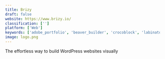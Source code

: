 ```yaml
---
title: Brizy
draft: false 
website: https://www.brizy.io/
classification: ['']
platform: ['Web']
keywords: ['adobe_portfolio', 'beaver_builder', 'crocoblock', 'labinator_wp_marketplace', 'layers', 'massive_dynamic', 'rank_it_wp', 'sidekick', 'siteorigin_page_builder']
image: logo.png
---
```

The effortless way to build WordPress websites visually